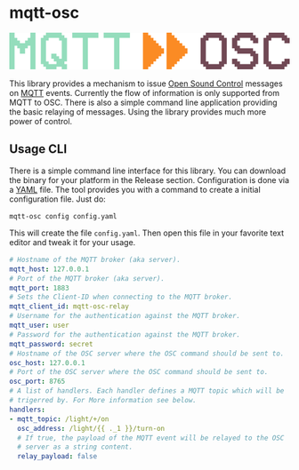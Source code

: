 # mqtt-osc

<p align="center">
  <img width="512" src="misc/logo.png">
</p>

This library provides a mechanism to issue [Open Sound Control](https://en.wikipedia.org/wiki/Open_Sound_Control) messages on [MQTT](https://mqtt.org/) events. Currently the flow of information is only supported from MQTT to OSC. There is also a simple command line application providing the basic relaying of messages. Using the library provides much more power of control.

## Usage CLI

There is a simple command line interface for this library. You can download the binary for your platform in the Release section. Configuration is done via a [YAML](https://en.wikipedia.org/wiki/YAML) file. The tool provides you with a command to create a initial configuration file. Just do:

```shell script
mqtt-osc config config.yaml
``` 

This will create the file `config.yaml`. Then open this file in your favorite text editor and tweak it for your usage.

```yaml
# Hostname of the MQTT broker (aka server).
mqtt_host: 127.0.0.1
# Port of the MQTT broker (aka server).
mqtt_port: 1883
# Sets the Client-ID when connecting to the MQTT broker.
mqtt_client_id: mqtt-osc-relay
# Username for the authentication against the MQTT broker.
mqtt_user: user
# Password for the authentication against the MQTT broker.
mqtt_password: secret
# Hostname of the OSC server where the OSC command should be sent to.
osc_host: 127.0.0.1
# Port of the OSC server where the OSC command should be sent to.
osc_port: 8765
# A list of handlers. Each handler defines a MQTT topic which will be
# trigerred by. For More information see below.
handlers:
- mqtt_topic: /light/+/on
  osc_address: /light/{{ ._1 }}/turn-on
  # If true, the payload of the MQTT event will be relayed to the OSC
  # server as a string content.
  relay_payload: false
```

